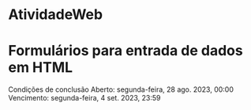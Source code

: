 # AtividadeWeb
 
# Formulários para entrada de dados em HTML
Condições de conclusão
Aberto: segunda-feira, 28 ago. 2023, 00:00
Vencimento: segunda-feira, 4 set. 2023, 23:59
